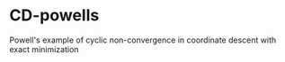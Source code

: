 # CD-powells
Powell's example of cyclic non-convergence in coordinate descent with exact minimization
